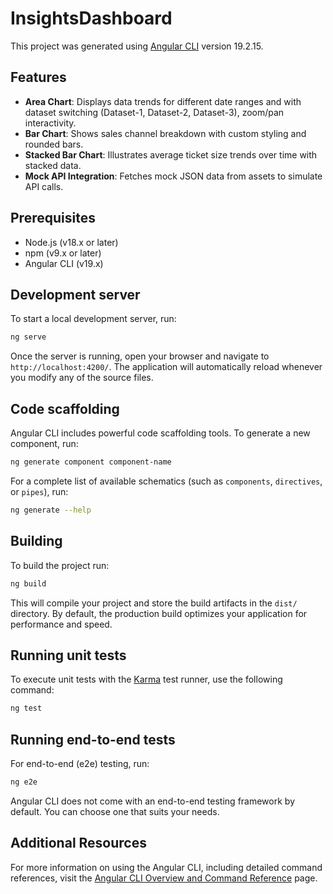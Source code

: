 # InsightsDashboard

This project was generated using [Angular CLI](https://github.com/angular/angular-cli) version 19.2.15.

## Features

- **Area Chart**: Displays data trends for different date ranges and with dataset switching (Dataset-1, Dataset-2, Dataset-3), zoom/pan interactivity.
- **Bar Chart**: Shows sales channel breakdown with custom styling and rounded bars.
- **Stacked Bar Chart**: Illustrates average ticket size trends over time with stacked data.
- **Mock API Integration**: Fetches mock JSON data from assets to simulate API calls.

## Prerequisites

- Node.js (v18.x or later)
- npm (v9.x or later)
- Angular CLI (v19.x)

## Development server

To start a local development server, run:

```bash
ng serve
```

Once the server is running, open your browser and navigate to `http://localhost:4200/`. The application will automatically reload whenever you modify any of the source files.

## Code scaffolding

Angular CLI includes powerful code scaffolding tools. To generate a new component, run:

```bash
ng generate component component-name
```

For a complete list of available schematics (such as `components`, `directives`, or `pipes`), run:

```bash
ng generate --help
```

## Building

To build the project run:

```bash
ng build
```

This will compile your project and store the build artifacts in the `dist/` directory. By default, the production build optimizes your application for performance and speed.

## Running unit tests

To execute unit tests with the [Karma](https://karma-runner.github.io) test runner, use the following command:

```bash
ng test
```

## Running end-to-end tests

For end-to-end (e2e) testing, run:

```bash
ng e2e
```

Angular CLI does not come with an end-to-end testing framework by default. You can choose one that suits your needs.

## Additional Resources

For more information on using the Angular CLI, including detailed command references, visit the [Angular CLI Overview and Command Reference](https://angular.dev/tools/cli) page.
